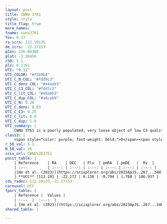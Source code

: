 ```yaml
---
layout: post
title: CWNU 3761
style: style
title_flag: true
more_names: 
fname: cwnu3761
fov: 0.17
ra_icrs: 112.19135
de_icrs: -22.17153
glon: 236.80388
glat: -2.20456
r50: 5.1
plx: 0.1161
UTI: "0.11"
UTI_COLOR: "#f2b9b4"
UTI_C_N_COL: "#fdd9c3"
UTI_C_dens_COL: "#e4aab3"
UTI_C_C3_COL: "#fdd7c3"
UTI_C_lit_COL: "#e0a6b3"
UTI_C_dup_COL: "#a6cab9"
UTI_C_N: 0.26
UTI_C_dens: 0.03
UTI_C_C3: 0.25
UTI_C_lit: 0.0
UTI_C_dup: 1.0
UTI_summary: |
    CWNU 3761 is a poorly populated, very loose object of low C3 quality. It was recently reported in the literature.
class3: |
    <span style="color: purple; font-weight: bold;">D</span><span style="color: #FFC300; font-weight: bold;">B</span>
r_50_val: 5.1
N_50_val: 26
scix_url: CWNU%203761
posit_table: |
    | Reference    | RA    | DEC   | Plx  | pmRA  | pmDE   |  Rv  |
    | :---         | :---: | :---: | :---: | :---: | :---: | :---: |
    |[He et al. (2023)](https://scixplorer.org/abs/2023ApJS..267...34H) | 112.187 | -22.164 | 0.112 | -0.774 | 1.795 | -- |
    | **UCC** |112.191 | -22.172 | 0.116 | -0.794 | 1.788 | 106.937 | 
cds_radec: 112.19135,-22.17153
carousel: UCC
fpars_table: |
    | Reference |  Values |
    | :---  |  :---:  |
    | [He et al. (2023)](https://scixplorer.org/abs/2023ApJS..267...34H) | `A0=3.15, m-M=15.85, logA=6.3` |
shared_table: |
    
---
```

